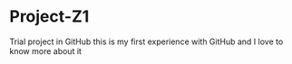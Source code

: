 # Project-Z1
Trial project in GitHub 
this is my first experience with GitHub and I love to know more about it

